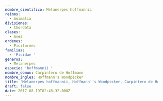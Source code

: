 ```yaml
---
nombre_cientifico: Melanerpes hoffmannii
reinos:
  - Animalia
divisiones:
  - Chordata
clases:
  - Aves
ordenes:
  - Piciformes
familias:
  - 'Picidae '
generos:
  - Melanerpes
especie: 'hoffmannii '
nombre_comun: Carpintero de Hoffmann
nombre_ingles: Hoffmann's Woodpecker
title: 'Melanerpes hoffmannii, Hoffmann''s Woodpecker, Carpintero de Hoffmann'
draft: false
date: 2017-08-19T02:46:32.000Z
---
```


